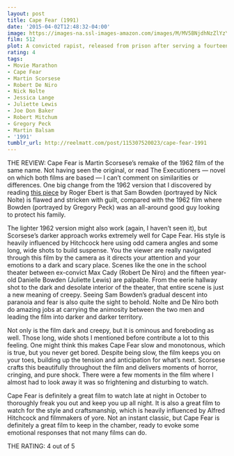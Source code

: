 ```yaml
---
layout: post
title: Cape Fear (1991)
date: '2015-04-02T12:48:32-04:00'
image: https://images-na.ssl-images-amazon.com/images/M/MV5BNjdhNzZlYzYtYTBlNS00NTJiLWI2ZWUtMDI2YzI2MzM5NjY4XkEyXkFqcGdeQXVyNjc1NTYyMjg@._V1_UX182_CR0,0,182,268_AL_.jpg
film: 512
plot: A convicted rapist, released from prison after serving a fourteen-year sentence, stalks the family of the lawyer who originally defended him.
rating: 4
tags:
- Movie Marathon
- Cape Fear
- Martin Scorsese
- Robert De Niro
- Nick Nolte
- Jessica Lange
- Juliette Lewis
- Joe Don Baker
- Robert Mitchum
- Gregory Peck
- Martin Balsam
- '1991'
tumblr_url: http://reelmatt.com/post/115307520023/cape-fear-1991
---
```


THE REVIEW: Cape Fear is Martin Scorsese’s remake of the 1962 film of the same name. Not having seen the original, or read The Executioners — novel on which both films are based — I can’t comment on similarities or differences. One big change from the 1962 version that I discovered by reading [this piece][1] by Roger Ebert is that Sam Bowden (portrayed by Nick Nolte) is flawed and stricken with guilt, compared with the 1962 film where Bowden (portrayed by Gregory Peck) was an all-around good guy looking to protect his family.

The lighter 1962 version might also work (again, I haven’t seen it), but Scorsese’s darker approach works extremely well for Cape Fear. His style is heavily influenced by Hitchcock here using odd camera angles and some long, wide shots to build suspense. You the viewer are really navigated through this film by the camera as it directs your attention and your emotions to a dark and scary place. Scenes like the one in the school theater between ex-convict Max Cady (Robert De Niro) and the fifteen year-old Danielle Bowden (Juliette Lewis) are palpable. From the eerie hallway shot to the dark and desolate interior of the theater, that entire scene is just a new meaning of creepy. Seeing Sam Bowden’s gradual descent into paranoia and fear is also quite the sight to behold. Nolte and De Niro both do amazing jobs at carrying the animosity between the two men and leading the film into darker and darker territory.

Not only is the film dark and creepy, but it is ominous and foreboding as well. Those long, wide shots I mentioned before contribute a lot to this feeling. One might think this makes Cape Fear slow and monotonous, which is true, but you never get bored. Despite being slow, the film keeps you on your toes, building up the tension and anticipation for what’s next. Scorsese crafts this beautifully throughout the film and delivers moments of horror, cringing, and pure shock. There were a few moments in the film where I almost had to look away it was so frightening and disturbing to watch.

Cape Fear is definitely a great film to watch late at night in October to thoroughly freak you out and keep you up all night. It is also a great film to watch for the style and craftsmanship, which is heavily influenced by Alfred Hitchcock and filmmakers of yore. Not an instant classic, but Cape Fear is definitely a great film to keep in the chamber, ready to evoke some emotional responses that not many films can do.

THE RATING: 4 out of 5

[1]: https://www.rogerebert.com/rogers-journal/a-film-critics-modest-proposal